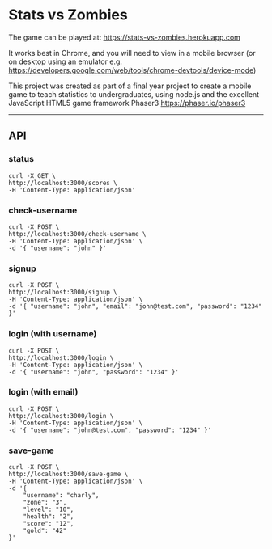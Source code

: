 # Stats vs Zombies

The game can be played at: https://stats-vs-zombies.herokuapp.com

It works best in Chrome, and you will need to view in a mobile browser (or on desktop using an emulator e.g. https://developers.google.com/web/tools/chrome-devtools/device-mode)

This project was created as part of a final year project to create a mobile game to teach statistics to undergraduates, using node.js and the excellent JavaScript HTML5 game framework Phaser3 https://phaser.io/phaser3

________________

## API

### status

    curl -X GET \
    http://localhost:3000/scores \
    -H 'Content-Type: application/json'

### check-username

    curl -X POST \
    http://localhost:3000/check-username \
    -H 'Content-Type: application/json' \
    -d '{ "username": "john" }'

### signup

    curl -X POST \
    http://localhost:3000/signup \
    -H 'Content-Type: application/json' \
    -d '{ "username": "john", "email": "john@test.com", "password": "1234" }'

### login (with username)
    curl -X POST \
    http://localhost:3000/login \
    -H 'Content-Type: application/json' \
    -d '{ "username": "john", "password": "1234" }'

### login (with email)

    curl -X POST \
    http://localhost:3000/login \
    -H 'Content-Type: application/json' \
    -d '{ "username": "john@test.com", "password": "1234" }'

### save-game
    curl -X POST \
    http://localhost:3000/save-game \
    -H 'Content-Type: application/json' \
    -d '{ 
        "username": "charly", 
        "zone": "3", 
        "level": "10", 
        "health": "2", 
        "score": "12", 
        "gold": "42"
    }'

